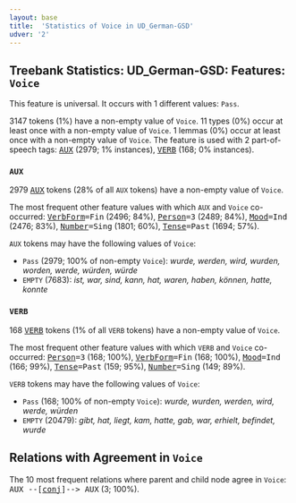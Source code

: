 ```yaml
---
layout: base
title:  'Statistics of Voice in UD_German-GSD'
udver: '2'
---
```


## Treebank Statistics: UD_German-GSD: Features: `Voice`

This feature is universal.
It occurs with 1 different values: `Pass`.

3147 tokens (1%) have a non-empty value of `Voice`.
11 types (0%) occur at least once with a non-empty value of `Voice`.
1 lemmas (0%) occur at least once with a non-empty value of `Voice`.
The feature is used with 2 part-of-speech tags: <tt><a href="de_gsd-pos-AUX.html">AUX</a></tt> (2979; 1% instances), <tt><a href="de_gsd-pos-VERB.html">VERB</a></tt> (168; 0% instances).

### `AUX`

2979 <tt><a href="de_gsd-pos-AUX.html">AUX</a></tt> tokens (28% of all `AUX` tokens) have a non-empty value of `Voice`.

The most frequent other feature values with which `AUX` and `Voice` co-occurred: <tt><a href="de_gsd-feat-VerbForm.html">VerbForm</a></tt><tt>=Fin</tt> (2496; 84%), <tt><a href="de_gsd-feat-Person.html">Person</a></tt><tt>=3</tt> (2489; 84%), <tt><a href="de_gsd-feat-Mood.html">Mood</a></tt><tt>=Ind</tt> (2476; 83%), <tt><a href="de_gsd-feat-Number.html">Number</a></tt><tt>=Sing</tt> (1801; 60%), <tt><a href="de_gsd-feat-Tense.html">Tense</a></tt><tt>=Past</tt> (1694; 57%).

`AUX` tokens may have the following values of `Voice`:

* `Pass` (2979; 100% of non-empty `Voice`): <em>wurde, werden, wird, wurden, worden, werde, würden, würde</em>
* `EMPTY` (7683): <em>ist, war, sind, kann, hat, waren, haben, können, hatte, konnte</em>

### `VERB`

168 <tt><a href="de_gsd-pos-VERB.html">VERB</a></tt> tokens (1% of all `VERB` tokens) have a non-empty value of `Voice`.

The most frequent other feature values with which `VERB` and `Voice` co-occurred: <tt><a href="de_gsd-feat-Person.html">Person</a></tt><tt>=3</tt> (168; 100%), <tt><a href="de_gsd-feat-VerbForm.html">VerbForm</a></tt><tt>=Fin</tt> (168; 100%), <tt><a href="de_gsd-feat-Mood.html">Mood</a></tt><tt>=Ind</tt> (166; 99%), <tt><a href="de_gsd-feat-Tense.html">Tense</a></tt><tt>=Past</tt> (159; 95%), <tt><a href="de_gsd-feat-Number.html">Number</a></tt><tt>=Sing</tt> (149; 89%).

`VERB` tokens may have the following values of `Voice`:

* `Pass` (168; 100% of non-empty `Voice`): <em>wurde, wurden, werden, wird, werde, würden</em>
* `EMPTY` (20479): <em>gibt, hat, liegt, kam, hatte, gab, war, erhielt, befindet, wurde</em>

## Relations with Agreement in `Voice`

The 10 most frequent relations where parent and child node agree in `Voice`:
<tt>AUX --[<tt><a href="de_gsd-dep-conj.html">conj</a></tt>]--> AUX</tt> (3; 100%).

